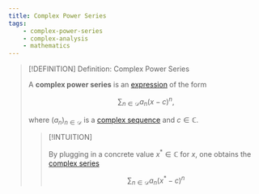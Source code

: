 ```yaml
---
title: Complex Power Series
tags:
    - complex-power-series
    - complex-analysis
    - mathematics
---
```


>[!DEFINITION] Definition: Complex Power Series
>
>A **complex power series** is an [expression](../../../Formal%20Logic/Formal%20Languages.md) of the form
>
>$$
>\sum_{n\in \mathcal{D}} a_n (x-c)^n,
>$$
>
>where $(a_n)_{n \in \mathcal{D}}$ is a [complex sequence](../Complex%20Sequences/index.md) and $c \in \mathbb{C}$.
>
>>[!INTUITION]
>>
>>By plugging in a concrete value $x^\ast \in \mathbb{C}$ for $x$, one obtains the [complex series](../Complex%20Series/index.md)
>>
>>$$
>>\sum_{n \in \mathcal{D}} a_n (x^{\ast} - c)^n
>>$$
>>
>

